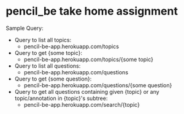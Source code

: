 # pencil_be take home assignment
Sample Query:
- Query to list all topics:
    - pencil-be-app.herokuapp.com/topics
- Query to get {some topic}:
    - pencil-be-app.herokuapp.com/topics/{some topic}
- Query to list all questions:
    - pencil-be-app.herokuapp.com/questions
- Query to get {some question}:
    - pencil-be-app.herokuapp.com/questions/{some question}
- Query to get all questions containing given {topic} or any topic/annotation in {topic}'s subtree:
    - pencil-be-app.herokuapp.com/search/{topic}
